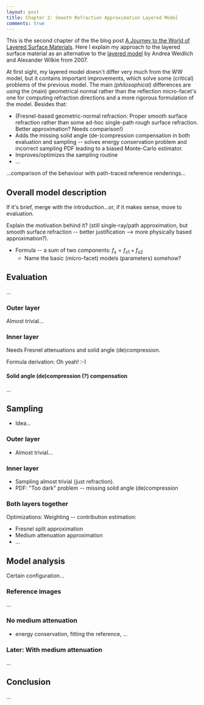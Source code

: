 ```yaml
---
layout: post
title: Chapter 2: Smooth Refraction Approximation Layered Model
comments: true
---
```


This is the second chapter of the the blog post [A Journey to the World of Layered Surface Materials](a-journey-to-the-world-of-layered-surface-materials.html). Here I explain my approach to the layered surface material as an alternative to the [layered model](https://www.cg.tuwien.ac.at/research/publications/2007/weidlich_2007_almfs/) by Andrea Weidlich and Alexander Wilkie from 2007.

At first sight, my layered model doesn't differ very much from the WW model, but it contains important improvements, which solve some (critical) problems of the previous model. The main *(philosophical)* differences are using the (main) geometrical normal rather than the reflection micro-facet's one for computing refraction directions and a more rigorous formulation of the model. Besides that:

- (Fresnel-based geometric-normal refraction: Proper smooth surface refraction rather than some ad-hoc single-path rough surface refraction. Better approximation? Needs comparison!)
- Adds the missing solid angle (de-)compression compensation in both evaluation and sampling -- solves energy conservation problem and incorrect sampling PDF leading to a biased Monte-Carlo estimator.
- Improves/optimizes the sampling routine
- ...

...comparison of the behaviour with path-traced reference renderings...

## Overall model description

If it's brief, merge with the introduction...or, if it makes sense, move to evaluation.

Explain the motivation behind it? (still single-ray/path approximation, but smooth surface refraction -- better justification --> more physically based approximation?).

- Formula -- a sum of two components: $f_{s} = f_{s1} + f_{s2}$
  -  Name the basic (micro-facet) models (parameters) somehow?

## Evaluation

...

### Outer layer

Almost trivial...

### Inner layer

Needs Fresnel attenuations and solid angle (de)compression.

Formula derivation: Oh yeah! :-)

#### Solid angle (de)compression (?) compensation

...

## Sampling

- Idea...

### Outer layer

- Almost trivial...

### Inner layer

- Sampling almost trivial (just refraction).
- PDF: "Too dark" problem -- missing solid angle (de)compression

### Both layers together

Optimizations: Weighting -- contribution estimation: 

- Fresnel split approximation
- Medium attenuation approximation
- ...

## Model analysis

Certain configuration...

### Reference images

...

### No medium attenuation

- energy conservation, fitting the reference, ...

### Later: With medium attenuation

...

## Conclusion

...